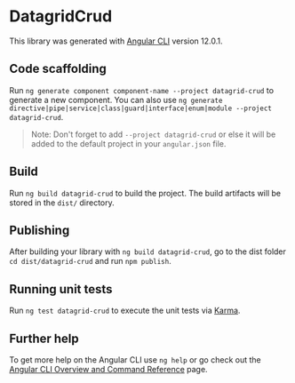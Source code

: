 # DatagridCrud

This library was generated with [Angular CLI](https://github.com/angular/angular-cli) version 12.0.1.

## Code scaffolding

Run `ng generate component component-name --project datagrid-crud` to generate a new component. You can also use `ng generate directive|pipe|service|class|guard|interface|enum|module --project datagrid-crud`.
> Note: Don't forget to add `--project datagrid-crud` or else it will be added to the default project in your `angular.json` file. 

## Build

Run `ng build datagrid-crud` to build the project. The build artifacts will be stored in the `dist/` directory.

## Publishing

After building your library with `ng build datagrid-crud`, go to the dist folder `cd dist/datagrid-crud` and run `npm publish`.

## Running unit tests

Run `ng test datagrid-crud` to execute the unit tests via [Karma](https://karma-runner.github.io).

## Further help

To get more help on the Angular CLI use `ng help` or go check out the [Angular CLI Overview and Command Reference](https://angular.io/cli) page.
